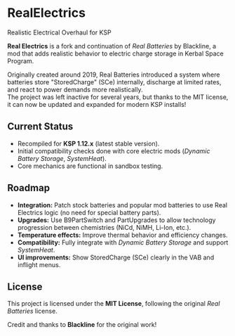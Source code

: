 # RealElectrics
Realistic Electrical Overhaul for KSP

**Real Electrics** is a fork and continuation of *Real Batteries* by Blackline, a mod that adds realistic behavior to electric charge storage in Kerbal Space Program.

Originally created around 2019, Real Batteries introduced a system where batteries store "StoredCharge" (SCe) internally, discharge at limited rates, and react to power demands more realistically.  
The project was left inactive for several years, but thanks to the MIT license, it can now be updated and expanded for modern KSP installs!

## Current Status
- Recompiled for **KSP 1.12.x** (latest stable version).
- Initial compatibility checks done with core electric mods (*Dynamic Battery Storage*, *SystemHeat*).
- Core mechanics are functional in sandbox testing.

## Roadmap
- **Integration:** Patch stock batteries and popular mod batteries to use Real Electrics logic (no need for special battery parts).
- **Upgrades:** Use B9PartSwitch and PartUpgrades to allow technology progression between chemistries (NiCd, NiMH, Li-Ion, etc.).
- **Temperature effects:** Improve thermal behavior and efficiency changes.
- **Compatibility:** Fully integrate with *Dynamic Battery Storage* and support *SystemHeat*.
- **UI improvements:** Show StoredCharge (SCe) clearly in the VAB and inflight menus.

## License
This project is licensed under the **MIT License**, following the original *Real Batteries* license.

Credit and thanks to **Blackline** for the original work!
